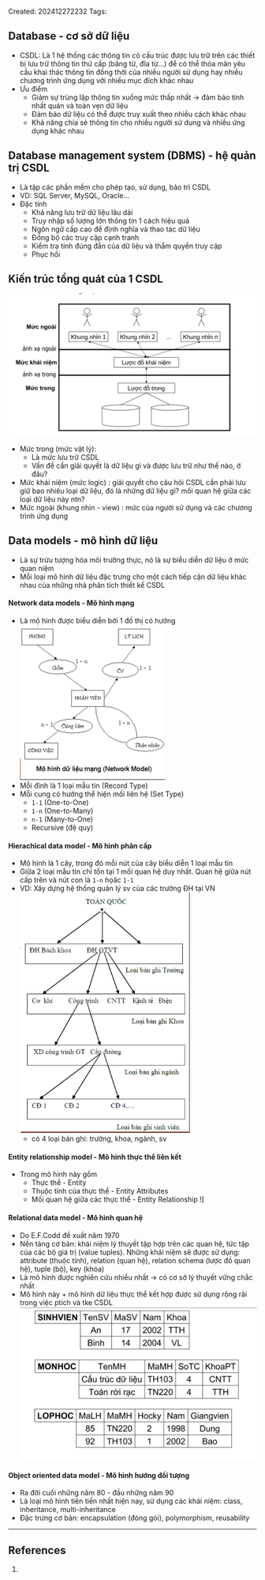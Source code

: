 Created: 202412272232
Tags: 

## Database - cơ sở dữ liệu
- CSDL: Là 1 hệ thống các thông tin có cấu trúc được lưu trữ trên các thiết bị lưu trữ thông tin thứ cấp (băng từ, đĩa từ...) để có thể thỏa mãn yêu cầu khai thác thông tin đồng thời của nhiều người sử dụng hay nhiều chương trình ứng dụng với nhiều mục đích khác nhau
- Ưu điểm
	- Giảm sự trùng lặp thông tin xuống mức thấp nhất -> đảm bảo tính nhất quán và toàn vẹn dữ liệu
	- Đảm bảo dữ liệu có thể được truy xuất theo nhiều cách khác nhau
	- Khả năng chia sẻ thông tin cho nhiều người sử dụng và nhiều ứng dụng khác nhau

## Database management system (DBMS) - hệ quản trị CSDL
- Là tập các phần mềm cho phép tạo, sử dụng, bảo trì CSDL
- VD: SQL Server, MySQL, Oracle...
- Đặc tính
	- Khả năng lưu trữ dữ liệu lâu dài
	- Truy nhập số lượng lớn thông tin 1 cách hiệu quả
	- Ngôn ngữ cấp cao để định nghĩa và thao tác dữ liệu
	- Đồng bộ các truy cập cạnh tranh
	- Kiểm tra tính đúng đắn của dữ liệu và thẩm quyền truy cập
	- Phục hồi

## Kiến trúc tổng quát của 1 CSDL
![](../img/kientructongquatCSDL.png)
- Mức trong (mức vật lý): 
	- Là mức lưu trữ CSDL
	- Vấn đề cần giải quyết là dữ liệu gì và được lưu trữ như thế nào, ở đâu?
- Mức khái niệm (mức logic) : giải quyết cho câu hỏi CSDL cần phải lưu giữ bao nhiêu loại dữ liệu, đó là những dữ liệu gì? mối quan hệ giữa các loại dữ liệu này ntn?
- Mức ngoài (khung nhìn - view) : mức của người sử dụng và các chương trình ứng dụng

## Data models - mô hình dữ liệu
- Là sự trừu tượng hóa môi trường thực, nó là sự biểu diễn dữ liệu ở mức quan niệm
- Mỗi loại mô hình dữ liệu đặc trưng cho một cách tiếp cận dữ liệu khác nhau của những nhà phân tích thiết kế CSDL
#### Network data models - Mô hình mạng
- Là mô hình được biểu diễn bởi 1 đồ thị có hướng
	![](../img/networkmodel.png)
- Mỗi đỉnh là 1 loại mẫu tin (Record Type)
- Mỗi cung có hướng thể hiện mối liên hệ (Set Type)
	- `1-1` (One-to-One)
	- `1-n` (One-to-Many)
	- `n-1` (Many-to-One)
	- Recursive (đệ quy)
#### Hierachical data model - Mô hình phân cấp
- Mô hình là 1 cây, trong đó mỗi nút của cây biểu diễn 1 loại mẫu tin
- Giữa 2 loại mẫu tin chỉ tồn tại 1 mối quan hệ duy nhất. Quan hệ giữa nút cấp trên và nút con là `1-n` họăc `1-1`
- VD: Xây dựng hệ thống quản lý sv của các trường ĐH tại VN
	![](../img/vdmohinhphancap.png)
	- có 4 loại bản ghi: trường, khoa, ngành, sv
#### Entity relationship model - Mô hình thực thể liên kết
- Trong mô hình này gồm
	- Thực thể - Entity
	- Thuộc tính của thực thể - Entity Attributes
	- Mối quan hệ giữa các thực thể - Entity Relationship
	![[](../img/entityrelationship.png)
#### Relational data model - Mô hình quan hệ
- Do E.F.Codd đề xuất năm 1970
- Nền tảng cơ bản: khái niệm lý thuyết tập hợp trên các quan hệ, tức tập của các bộ giá trị (value tuples). Những khái niệm sẽ được sử dụng: attribute (thuộc tính), relation (quan hệ), relation schema (lược đồ quan hệ), tuple (bộ), key (khóa)
- Là mô hình được nghiên cứu nhiều nhất -> có cơ sở lý thuyết vững chắc nhất
- Mô hình này + mô hình dữ liệu thực thể kết hợp được sử dụng rộng rãi trong việc ptich và tke CSDL
![](../img/relationdatamodel.png)
#### Object oriented data model - Mô hình hướng đối tượng
- Ra đời cuối những năm 80 - đầu những năm 90
- Là loại mô hình tiên tiến nhất hiện nay, sử dụng các khái niệm: class, inheritance, multi-inheritance
- Đặc trưng cơ bản: encapsulation (đóng gói), polymorphism, reusability

-----
## References
1.
